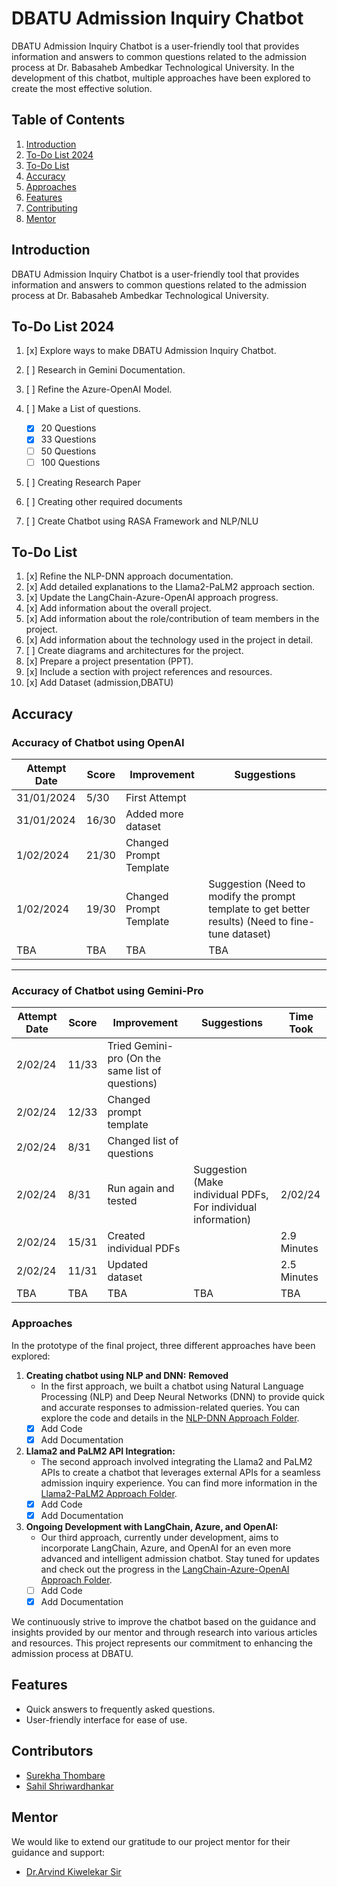 # DBATU Admission Inquiry Chatbot

DBATU Admission Inquiry Chatbot is a user-friendly tool that provides information and answers to common questions related to the admission process at Dr. Babasaheb Ambedkar Technological University. In the development of this chatbot, multiple approaches have been explored to create the most effective solution.

## Table of Contents

1. [Introduction](#introduction)
2. [To-Do List 2024](#to-do-list-2024)
3. [To-Do List](#to-do-list)
4. [Accuracy](#accuracy)
5. [Approaches](#approaches)
6. [Features](#features)
7. [Contributing](#contributors)
8. [Mentor](#mentor)
   
## Introduction

DBATU Admission Inquiry Chatbot is a user-friendly tool that provides information and answers to common questions related to the admission process at Dr. Babasaheb Ambedkar Technological University.

## To-Do List 2024
1. [x] Explore ways to make  DBATU Admission Inquiry Chatbot.
2. [ ] Research in Gemini Documentation.
3. [ ] Refine the Azure-OpenAI Model.
4. [ ] Make a List of questions.

   - [x] 20 Questions
   - [x] 33 Questions
   - [ ] 50 Questions
   - [ ] 100 Questions
5. [ ] Creating Research Paper
6. [ ] Creating other required documents
7. [ ] Create Chatbot using RASA Framework and NLP/NLU


## To-Do List

1. [x] Refine the NLP-DNN approach documentation.
2. [x] Add detailed explanations to the Llama2-PaLM2 approach section.
3. [x] Update the LangChain-Azure-OpenAI approach progress.
4. [x] Add information about the overall project.
5. [x] Add information about the role/contribution of team members in the project.
6. [x] Add information about the technology used in the project in detail.
7. [ ] Create diagrams and architectures for the project.
8. [x] Prepare a project presentation (PPT).
9. [x] Include a section with project references and resources.
10. [x] Add Dataset (admission,DBATU)

## Accuracy
### Accuracy of Chatbot using OpenAI

| Attempt Date | Score | Improvement            | Suggestions                                                                                         |
|--------------|-------|------------------------|----------------------------------------------------------------------------------------------------|
| 31/01/2024   | 5/30  | First Attempt          |                                                                                                    |
| 31/01/2024   | 16/30 | Added more dataset     |                                                                                                    |
| 1/02/2024    | 21/30 | Changed Prompt Template|                                                                                                    |
| 1/02/2024    | 19/30 | Changed Prompt Template| Suggestion (Need to modify the prompt template to get better results) (Need to fine-tune dataset) |
| TBA          | TBA   | TBA                    | TBA                                                                                                |

---

### Accuracy of Chatbot using Gemini-Pro

| Attempt Date | Score   | Improvement                              | Suggestions                                                         | Time Took   |
|--------------|---------|------------------------------------------|---------------------------------------------------------------------|-------------|
| 2/02/24      | 11/33   | Tried Gemini-pro (On the same list of questions) |                                                                     |             |
| 2/02/24      | 12/33   | Changed prompt template                  |                                                                     |             |
| 2/02/24      | 8/31    | Changed list of questions                |                                                                     |             |
| 2/02/24      | 8/31    | Run again and tested                     | Suggestion (Make individual PDFs, For individual information)       | 2/02/24     |
| 2/02/24      | 15/31 | Created individual PDFs                  |                                                                     | 2.9 Minutes |
| 2/02/24      | 11/31 | Updated dataset                          |                                                                     | 2.5 Minutes |
| TBA          | TBA     | TBA                                      | TBA                                                                 | TBA         |



### Approaches

In the prototype of the final project, three different approaches have been explored:

1. **Creating chatbot using NLP and DNN:** **Removed**
   - In the first approach, we built a chatbot using Natural Language Processing (NLP) and Deep Neural Networks (DNN) to provide quick and accurate responses to admission-related queries. You can explore the code and details in the [NLP-DNN Approach Folder](https://github.com/notsointresting/DBATU-Inquiry-Chatbot/tree/main/Approach_1).
   - [x] Add Code
   - [x] Add Documentation

2. **Llama2 and PaLM2 API Integration:**
   - The second approach involved integrating the Llama2 and PaLM2 APIs to create a chatbot that leverages external APIs for a seamless admission inquiry experience. You can find more information in the [Llama2-PaLM2 Approach Folder](https://github.com/notsointresting/DBATU-Inquiry-Chatbot/tree/main/Approach_2).
   - [x] Add Code
   - [x] Add Documentation

3. **Ongoing Development with LangChain, Azure, and OpenAI:**
   - Our third approach, currently under development, aims to incorporate LangChain, Azure, and OpenAI for an even more advanced and intelligent admission chatbot. Stay tuned for updates and check out the progress in the [LangChain-Azure-OpenAI Approach Folder](link_to_folder).
   - [ ] Add Code
   - [x] Add Documentation

We continuously strive to improve the chatbot based on the guidance and insights provided by our mentor and through research into various articles and resources. This project represents our commitment to enhancing the admission process at DBATU.

## Features

- Quick answers to frequently asked questions.
- User-friendly interface for ease of use.
  

## Contributors
- [Surekha Thombare](https://github.com/gauri-001)
- [Sahil Shriwardhankar](https://github.com/notsointresting)


## Mentor

We would like to extend our gratitude to our project mentor for their guidance and support:

- [Dr.Arvind Kiwelekar Sir](https://github.com/akiwelekar)
